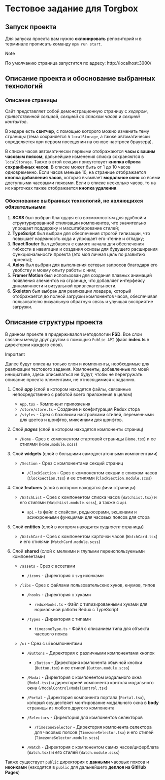 # Тестовое задание для Torgbox

## Запуск проекта

Для запуска проекта вам нужно **склонировать** репозиторий и в терминале прописать команду `npm run start`.

> [!NOTE]
> По умолчанию страница запустится по адресу: http://localhost:3000/

## Описание проекта и обоснование выбранных технологий

### Описание страницы

Сайт представляет собой демонстрационную страницу с _хедером_, _приветственной секцией_, _секцией со списком часов_ и _секцией контактов_. 

В хедере есть **свитчер**, с помощью которого можно изменить тему страницы (тема сохраняется в `localStorage`, а также автоматически определяется при первом посещении на основе настроек браузера). 

В списке часов автоматически первыми отображаются **часы с вашим часовым поясом**, дальнейшие изменения списка сохраняются в `localStorage`. Также в этой секции присутствует **кнопка сброса сохранённых часов**. В списке может быть от 1 до 10 часов одновременно. Если часов меньше 10, на странице отображается **кнопка добавления часов**, которая вызывает **модальное окно** со всеми доступными часовыми поясами. Если в списке несколько часов, то на их карточках также отображается **кнопка удаления**.

### Обоснование выбранных технологий, не являющихся обязательными

1. **SCSS** был выбран благодаря его возможностям для удобной и структурированной стилизации компонентов, что значительно упрощает поддержку и масштабирование стилей;
2. **TypeScript** был выбран для обеспечения строгой типизации, что повышает надежность кода и упрощает его чтение и отладку;
3. **React Router** был добавлен с самого начала для обеспечения гибкости в навигации и создания основы для будущего расширения функциональности проекта (это моя личная цель по развитию проекта);
4. **Axios** был выбран для выполнения сетевых запросов благодаря его удобству и моему опыту работы с ним;
5. **Framer Motion** был использован для создания плавных анимаций появления элементов на странице, что добавляет интерфейсу динамичности и визуальной привлекательности.
6. **Skeleton** был выбран для реализации лоадера, который отображается до полной загрузки компонентов часов, обеспечивая пользователю визуальную обратную связь и улучшая восприятие загрузки.

## Описание структуры проекта

В данном проекте я придерживался методологии **FSD**. Все слои связаны между друг другом с помощью `Public API` (файл **index.ts** в директории каждого слоя).

> [!IMPORTANT]
> Далее будут описаны только слои и компоненты, необходимые для реализации тестового задания. Компоненты, добавленные по моей инициативе, здесь описываться не будут, чтобы не перегружать описание проекта элементами, не относящимися к заданию.

1. Слой ***app*** (слой в котором находятся файлы, связанные непосредственно с работой всего приложения в целом)
   - `App.tsx` - Компонент приложения
   - `/store/store.ts` - Создание и конфигурация Redux стора
   - `/styles` - Срез с базовыми настройками стилей, переменными для цветов и шрифтов, миксинами для шрифтов.

2. Слой ***pages*** (слой в котором находятся компоненты страниц)
   - `/Home` - Срез с компонентом стартовой страницы (`Home.tsx`) и ее стилями (`Home.module.scss`)

3. Слой **widgets** (слой с большими самодостаточными компонентами)
   - `/Section` - Срез с компонентами секций страниц
  
     - `/ClockSection` - Срез с компонентом секции с списком часов (`ClockSection.tsx`) и ее стилями (`ClockSection.module.scss`)
    
4. Слой **features** (слой в котором находятся _фичи_ страницы)
   - `/WatchList` - Срез с компонентом списка часов (`WatchList.tsx`) и его стилями (`WatchList.module.scss`), а также с `api`
   
     - `api` - ts файл с слайсом, редьюсерами, экшенами и асинхронными функциями для часовых поясов для стора
    
5. Слой **entities** (слой в котором находятся _сущности_ страницы)
   - `/WatchCard` - Срез с компонентом карточки часов (`WatchCard.tsx`) и его стилями (`WatchCard.module.scss`)
  
6. Слой **shared** (слой с мелкими и глупыми переиспользуемыми компонентами)
   - `/assets` - Срез с ассетами
     
     - `/icons` - Директория с `svg` иконками

   - `/libs` - Срез с файлами пользовательских хуков, енумов, типов

     - `/hooks` - Директория с хуками
   
       - `reduxHooks.ts` - Файл с типизированными хуками для нормальной работы Redux с TypeScript
      
     - `/types` - Директория с типами
   
       - `timezoneType.ts` - Файл с описанием типа для объекта часового пояса
     
   - `/ui` - Срез с ui компонентами

     - `/Buttons` - Директория с различными компонентами кнопок
   
       - `/Button` - Директория компонента обычной кнопки (`Button.tsx`) и ее стилей (`Button.module.scss`)
     
     - `/Modal` - Директория с компонентом модального окна (`Modal.tsx`) и директорией компонента контоля модального окна (`/ModalControl/ModalControl.tsx`)
     - `/Portal` - Директория компонента портала (`Portal.tsx`), который осуществяет монтирование модального окна в **body** страницы из любого другого компонента
     - `/Selectors` - Директория для компонентов селекторов
      
       - `/TimezoneSelector` - Директория компонента селектора для часовых поясов (`TimezoneSelector.tsx`) и его стилей (`TimezoneSelector.module.scss`)
     
     - `/Watch` - Директория с компонентом самих часов/циферблата (`Watch.tsx`) и его стилей (`Watch.module.scss`)

Также существует `public` директория с **данными** часовых поясов и **иконками** (находятся в `public` для дальнейшего **деплоя на GitHub Pages**)
